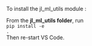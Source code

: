 To install the jl_ml_utils module :

From the <b>jl_ml_utils folder</b>, run <br>
<code>pip install -e .</code> </br>
Then re-start VS Code.
